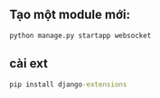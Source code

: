 ## Tạo một module mới: 
```cmd
python manage.py startapp websocket

```
## cài ext
```cmd
pip install django-extensions
```
